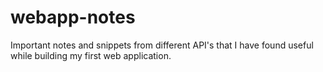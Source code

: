# webapp-notes
Important notes and snippets from different API's that I have found useful while building my first web application.

